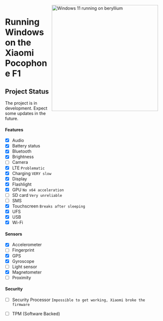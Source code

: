 <img align="right" src="https://github.com/n00b69/woa-beryllium/blob/main/beryllium.png" width="350" alt="Windows 11 running on beryllium">

# Running Windows on the Xiaomi Pocophone F1

## Project Status
The project is in development. Expect some updates in the future.

#### Features
- [X] Audio 
- [X] Battery status
- [x] Bluetooth
- [x] Brightness 
- [ ] Camera
- [x] LTE ```Problematic```
- [x] Charging ```VERY slow```
- [x] Display
- [x] Flashlight
- [x] GPU  ```No x64 acceleration```
- [ ] SD card ```Very unreliable```
- [ ] SMS
- [x] Touchscreen ```Breaks after sleeping```
- [x] UFS
- [x] USB
- [x] Wi-Fi

#### Sensors
- [x] Accelerometer
- [ ] Fingerprint
- [x] GPS
- [x] Gyroscope
- [ ] Light sensor
- [x] Magnetometer
- [ ] Proximity

#### Security
- [ ] Security Processor ```Impossible to get working, Xiaomi broke the firmware```
- [ ] TPM (Software Backed)


